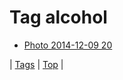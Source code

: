 <!--
title: Tag alcohol
date: 2020-06-28T15:26:58.370Z
tags:
-->
# Tag alcohol

 * [Photo 2014-12-09 20](104781543064.md)

| [Tags](tags.md) | [Top](index.md) |
